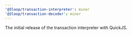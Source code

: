 ```yaml
---
'@3loop/transaction-interpreter': minor
'@3loop/transaction-decoder': minor
---
```


The initial release of the transaction interpreter with QuickJS.
